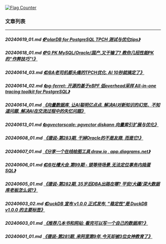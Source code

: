 <a rel="nofollow" href="http://info.flagcounter.com/h9V1"  ><img src="http://s03.flagcounter.com/count/h9V1/bg_FFFFFF/txt_000000/border_CCCCCC/columns_2/maxflags_12/viewers_0/labels_0/pageviews_0/flags_0/"  alt="Flag Counter"  border="0"  ></a>  
  
### 文章列表  
----  
##### 20240619_01.md   [《PolarDB for PostgreSQL TPCH 测试与优化tips》](20240619_01.md)  
##### 20240618_01.md   [《PG PK MySQL/Oracle/国产.又干输了? 教你几招性能PK的“作弊技巧”!》](20240618_01.md)  
##### 20240614_03.md   [《DBA老司机都头痛的TPCH优化, AI 10秒就搞定了》](20240614_03.md)  
##### 20240614_02.md   [《pg-ferret: 开源的基于eBPF 低overhead采样 All-in-one tracing toolkit for PostgreSQL》](20240614_02.md)  
##### 20240614_01.md   [《向量数据库, 让AI聪明亿点点. 解决AI对新知识的幻觉、不知道问题, 解决AI在交流过程中的失忆问题》](20240614_01.md)  
##### 20240613_01.md   [《pgvectorscale: pgvector diskann 向量索引扩展与优化》](20240613_01.md)  
##### 20240608_01.md   [《德说-第283期, 干掉Oracle的不是友商, 而是它!》](20240608_01.md)  
##### 20240607_01.md   [《分享一个在线绘图工具 draw.io , app.diagrams.net》](20240607_01.md)  
##### 20240606_01.md   [《DB吐槽大会,第99期 - 锁等待场景,无法定位事务内捣蛋SQL》](20240606_01.md)  
##### 20240605_01.md   [《德说-第282期, 35岁后DBA出路在哪? 平安/大疆/深大数据库老板怎么说?》](20240605_01.md)  
##### 20240603_02.md   [《DuckDB 宣布 v1.0.0 正式发布, "稳定性"是 DuckDB v1.0.0 的主要标签》](20240603_02.md)  
##### 20240603_01.md   [《推荐几本书和网站: 看完可以写一个自己的数据库?》](20240603_01.md)  
##### 20240601_01.md   [《德说-第281期, 来阿里第9年,今天却被3位女神教育了》](20240601_01.md)  
